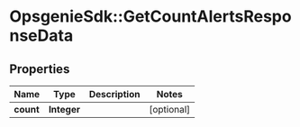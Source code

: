 # OpsgenieSdk::GetCountAlertsResponseData

## Properties
Name | Type | Description | Notes
------------ | ------------- | ------------- | -------------
**count** | **Integer** |  | [optional] 


